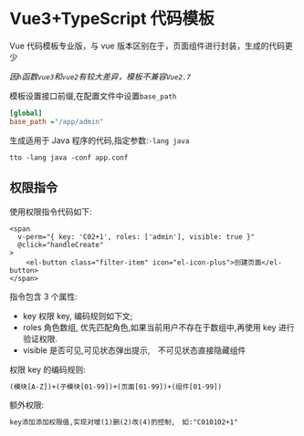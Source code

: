 # Vue3+TypeScript 代码模板

Vue 代码模板专业版，与 vue 版本区别在于，页面组件进行封装，生成的代码更少

_因`h`函数`vue3`和`vue2`有较大差异，模板不兼容`Vue2.7`_

模板设置接口前缀,在配置文件中设置`base_path`

```ini
[global]
base_path ="/app/admin"
```

生成适用于 Java 程序的代码,指定参数:`-lang java`

```shell
tto -lang java -conf app.conf
```

## 权限指令

使用权限指令代码如下:

```vue
<span
  v-perm="{ key: 'C02+1', roles: ['admin'], visible: true }"
  @click="handleCreate"
>
    <el-button class="filter-item" icon="el-icon-plus">创建页面</el-button>
</span>
```

指令包含 3 个属性:

- key 权限 key, 编码规则如下文;
- roles 角色数组, 优先匹配角色,如果当前用户不存在于数组中,再使用 key 进行验证权限.
- visible 是否可见,可见状态弹出提示,　不可见状态直接隐藏组件

权限 key 的编码规则:

```txt
(模块[A-Z])+(子模块[01-99])+(页面[01-99])+(组件[01-99])
```

额外权限:

```txt
key添加添加权限值,实现对增(1)删(2)改(4)的控制,　如:"C010102+1"
```
